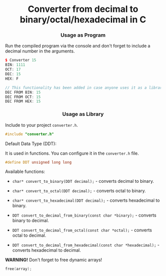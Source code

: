 <div align="center">

# Converter from decimal to binary/octal/hexadecimal in C

### Usage as Program

</div>

Run the compiled program via the console and don't forget to include a decimal number in the arguments.

```C++
$ Converter 15
BIN: 1111
OCT: 17
DEC: 15
HEX: F

// This functionality has been added in case anyone uses it as a library.
DEC FROM BIN: 15
DEC FROM OCT: 15
DEC FROM HEX: 15
```

<div align="center">

### Usage as Library

</div>

Include to your project `converter.h`.

```C
#include "converter.h"
```

Default Data Type (DDT):

It is used in functions. You can configure it in the `converter.h` file.

```C++
#define DDT unsigned long long
```

Available functions:
- `char* convert_to_binary(DDT decimal);` - converts decimal to binary.
- `char* convert_to_octal(DDT decimal);`  - converts octal to binary.
- `char* convert_to_hexadecimal(DDT decimal);` - converts hexadecimal to binary.

- `DDT convert_to_decimal_from_binary(const char *binary);` - converts binary to decimal.
- `DDT convert_to_decimal_from_octal(const char *octal);` - converts octal to decimal.
- `DDT convert_to_decimal_from_hexadecimal(const char *hexadecimal);` - converts hexadecimal to decimal.

**WARNING!** Don't forget to free dynamic arrays!

```C
free(array);
```